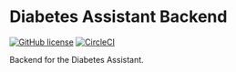 # Diabetes Assistant Backend
[![GitHub license](https://img.shields.io/github/license/diabetes-assistant/diabetes-assistant-backend)](https://github.com/diabetes-assistant/diabetes-assistant-backend/blob/main/LICENSE)
[![CircleCI](https://img.shields.io/circleci/build/github/diabetes-assistant/diabetes-assistant-backend)](https://app.circleci.com/pipelines/github/diabetes-assistant/diabetes-assistant-backend)

Backend for the Diabetes Assistant.
